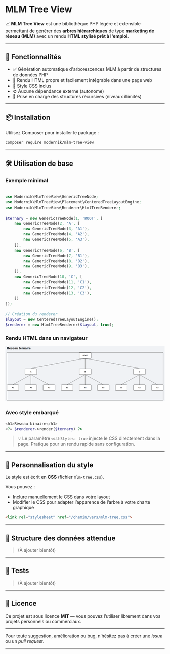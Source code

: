 # MLM Tree View

📈 **MLM Tree View** est une bibliothèque PHP légère et extensible permettant de générer des **arbres hiérarchiques** de type **marketing de réseau (MLM)** avec un rendu **HTML stylisé prêt à l'emploi**.

---

## 🚀 Fonctionnalités

- ✅ Génération automatique d'arborescences MLM à partir de structures de données PHP
- 🎨 Rendu HTML propre et facilement intégrable dans une page web
- 💅 Style CSS inclus
- ⚙️ Aucune dépendance externe (autonome)
- 🧩 Prise en charge des structures récursives (niveaux illimités)

---

## 📦 Installation

Utilisez Composer pour installer le package :

```bash
composer require modernik/mlm-tree-view
```

---

## 🛠 Utilisation de base

### Exemple minimal

```php

use Modernik\MlmTreeView\GenericTreeNode;
use Modernik\MlmTreeView\Placement\CenteredTreeLayoutEngine;
use Modernik\MlmTreeView\Renderer\HtmlTreeRenderer;

$ternary = new GenericTreeNode(1, 'ROOT', [
    new GenericTreeNode(2, 'A', [
        new GenericTreeNode(3, 'A1'),
        new GenericTreeNode(4, 'A2'),
        new GenericTreeNode(5, 'A3'),
    ]),
    new GenericTreeNode(6, 'B', [
        new GenericTreeNode(7, 'B1'),
        new GenericTreeNode(8, 'B2'),
        new GenericTreeNode(9, 'B3'),
    ]),
    new GenericTreeNode(10, 'C', [
        new GenericTreeNode(11, 'C1'),
        new GenericTreeNode(12, 'C2'),
        new GenericTreeNode(13, 'C3'),
    ])
]);

// Création du renderer
$layout = new CenteredTreeLayoutEngine();
$renderer = new HtmlTreeRenderer($layout, true);

```

### Rendu HTML dans un navigateur
![MLM, réseau ternaire](./ressources/ternary.png)

### Avec style embarqué

```php
<h1>Réseau binaire</h1>
<?= $renderer->render($ternary) ?>
```

> 💡 Le paramètre `withStyles: true` injecte le CSS directement dans la page. Pratique pour un rendu rapide sans configuration.

---

## 🎨 Personnalisation du style

Le style est écrit en **CSS** (fichier `mlm-tree.css`).

Vous pouvez :
- Inclure manuellement le CSS dans votre layout
- Modifier le CSS pour adapter l’apparence de l’arbre à votre charte graphique

```html
<link rel="stylesheet" href="/chemin/vers/mlm-tree.css">
```

---

## 🧱 Structure des données attendue

> (À ajouter bientôt) 

---

## 🧪 Tests

> (À ajouter bientôt)

---

## 📄 Licence

Ce projet est sous licence **MIT** — vous pouvez l’utiliser librement dans vos projets personnels ou commerciaux.

---

Pour toute suggestion, amélioration ou bug, n’hésitez pas à créer une *issue* ou un *pull request*.

---
